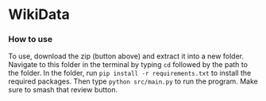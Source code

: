 # WikiData
### How to use
To use, download the zip (button above) and extract it into a new folder.
Navigate to this folder in the terminal by typing `cd` followed by the path to the folder.
In the folder, run `pip install -r requirements.txt` to install the required packages.
Then type `python src/main.py` to run the program.
Make sure to smash that review button.